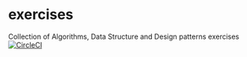 # exercises
Collection of Algorithms, Data Structure and Design patterns exercises
[![CircleCI](https://circleci.com/gh/davidcv/exercises/tree/master.svg?style=svg)](https://circleci.com/gh/davidcv/exercises/tree/master)
